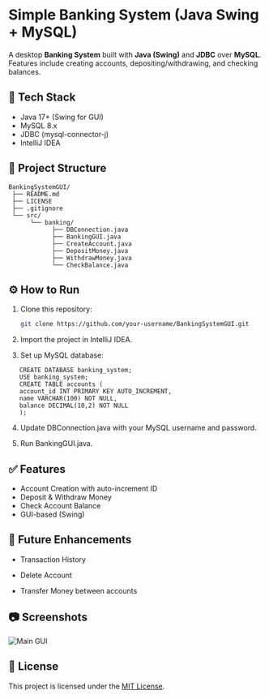 # Simple Banking System (Java Swing + MySQL)

A desktop **Banking System** built with **Java (Swing)** and **JDBC** over **MySQL**.  
Features include creating accounts, depositing/withdrawing, and checking balances.

## 🚀 Tech Stack
- Java 17+ (Swing for GUI)
- MySQL 8.x
- JDBC (mysql-connector-j)
- IntelliJ IDEA

## 📁 Project Structure
```
BankingSystemGUI/
 ├── README.md
 ├── LICENSE
 ├── .gitignore
 └── src/
      └── banking/
            ├── DBConnection.java
            ├── BankingGUI.java
            ├── CreateAccount.java
            ├── DepositMoney.java
            ├── WithdrawMoney.java
            └── CheckBalance.java
```

## ⚙️ How to Run
1. Clone this repository:
   ```bash
   git clone https://github.com/your-username/BankingSystemGUI.git
2. Import the project in IntelliJ IDEA.

3. Set up MySQL database:
```
   CREATE DATABASE banking_system;
   USE banking_system;
   CREATE TABLE accounts (
   account_id INT PRIMARY KEY AUTO_INCREMENT,
   name VARCHAR(100) NOT NULL,
   balance DECIMAL(10,2) NOT NULL
   );
```
4. Update DBConnection.java with your MySQL username and password.

5. Run BankingGUI.java.
##  ✅ Features
- Account Creation with auto-increment ID
- Deposit & Withdraw Money
- Check Account Balance
- GUI-based (Swing)

## 🔮 Future Enhancements

- Transaction History

- Delete Account

- Transfer Money between accounts
## 📷 Screenshots
![Main GUI](Screenshots/Main_GUI.png)
## 📄 License
This project is licensed under the [MIT License](LICENSE).
